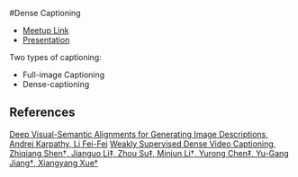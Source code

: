 #Dense Captioning
- [Meetup Link](https://www.meetup.com/Bucharest-Deep-Learning/events/244898598/?https=on)
- [Presentation](https://drive.google.com/file/d/1LZmP7cvMn7AL6NJjJWObIZpm8z6KK9V1/view?usp=sharing)

Two types of captioning:
- Full-image Captioning
- Dense-captioning

## References
[Deep Visual-Semantic Alignments for Generating Image Descriptions, Andrej Karpathy, Li Fei-Fei](https://cs.stanford.edu/people/karpathy/cvpr2015.pdf)
[Weakly Supervised Dense Video Captioning, Zhiqiang Shen†, Jianguo Li‡, Zhou Su‡, Minjun Li†, Yurong Chen‡, Yu-Gang Jiang†, Xiangyang Xue†](https://arxiv.org/pdf/1704.01502.pdf)
